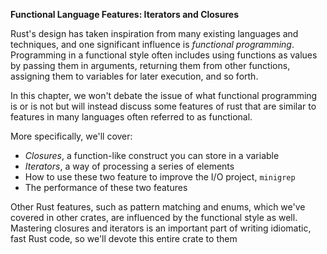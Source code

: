 **Functional Language Features: Iterators and Closures**

Rust's design has taken inspiration from many existing languages and techniques, and one significant
influence is *functional programming*. Programming in a functional style often includes using functions
as values by passing them in arguments, returning them from other functions, assigning them to variables
for later execution, and so forth.

In this chapter, we won't debate the issue of what functional programming is or is not but will 
instead discuss some features of rust that are similar to features in many languages often referred
to as functional.

More specifically, we'll cover:

- *Closures*, a function-like construct you can store in a variable
- *Iterators*, a way of processing a series of elements
- How to use these two feature to improve the I/O project, `minigrep`
- The performance of these two features

Other Rust features, such as pattern matching and enums, which we've covered in other crates, are
influenced by the functional style as well. Mastering closures and iterators is an important part
of writing idiomatic, fast Rust code, so we'll devote this entire crate to them
